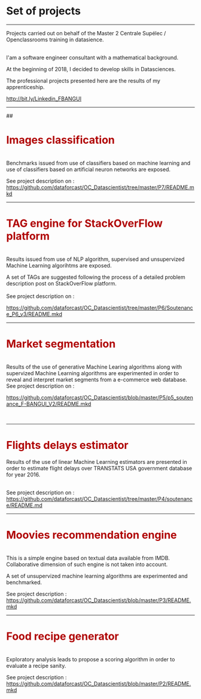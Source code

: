 # Set of projects 
<hr>

Projects carried out on behalf of the Master 2 Centrale Supélec / Openclassrooms training in datasience.

<br>
I'am a software engineer consultant with a mathematical background.
<br>

At the beginning of 2018, I decided to develop skills in Datasciences.

The professional projects presented here are the results of my apprenticeship.
<br>

<a href="URL">http://bit.ly/Linkedin_FBANGUI</a>


<hr>
## <h1><font color='blus'>Images classification</font></h1>
<br>
Benchmarks issued from use of classifiers based on machine learning and use of classifiers based on artificial neuron networks are exposed.
<br>

See project description on : 
<a href="URL">https://github.com/dataforcast/OC_Datascientist/tree/master/P7/README.mkd</a>
<hr>

## <h1><font color='blus'>TAG engine for StackOverFlow platform</font></h1>
<br>
Results issued from use of NLP algorithm, supervised and unsupervized Machine Learning algorihtms are exposed.
<br>

A set of TAGs are suggested following the process of a detailed problem description post on StackOverFlow platform.
<br>
<br>
See project description on : 

<a href="URL">https://github.com/dataforcast/OC_Datascientist/tree/master/P6/Soutenance_P6_v3/README.mkd</a>

<hr>

## <h1><font color='blus'>Market segmentation</font></h1>
<br>
Results of the use of generative Machine Learing algorithms along with supervized Machine Learning algorithms are experimented in order to reveal and interpret market segments from a e-commerce web database.
<br>
See project description on : 
<br>

<a href="URL">https://github.com/dataforcast/OC_Datascientist/blob/master/P5/p5_soutenance_F-BANGUI_V2/README.mkd</a>

<br>


<hr>

## <h1><font color='blus'>Flights delays estimator</font></h1>

Results of the use of linear Machine Learning estimators are presented in order to estimate flight delays over TRANSTATS USA government database for year 2016.

<br>
See project description on : 
<br>
<a href="URL">https://github.com/dataforcast/OC_Datascientist/tree/master/P4/soutenance/README.md</a>

<hr>

## <h1><font color='blus'>Moovies recommendation engine</font></h1>
<br>
This is a simple engine based on textual data available from IMDB. Collaborative dimension of such engine 
is not taken into account.
<br>

A set of unsupervized machine learning algorithms are experimented and benchmarked.
<br>

See project description : <a href="URL">https://github.com/dataforcast/OC_Datascientist/blob/master/P3/README.mkd</a>
<hr>

## <h1><font color='blus'>Food recipe generator</font></h1>
<br>
Exploratory analysis leads to propose a scoring algorithm in order to evaluate a recipe sanity. 
<br>

See project description : <a href="URL">https://github.com/dataforcast/OC_Datascientist/blob/master/P2/README.mkd</a>
